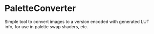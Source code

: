 # PaletteConverter
Simple tool to convert images to a version encoded with generated LUT info, for use in palette swap shaders, etc.
